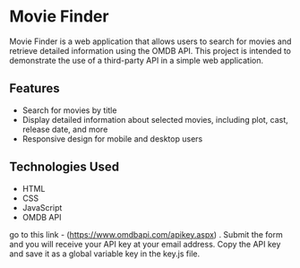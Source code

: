 # Movie Finder

Movie Finder is a web application that allows users to search for movies and retrieve detailed information using the OMDB API. This project is intended to demonstrate the use of a third-party API in a simple web application.

## Features

- Search for movies by title
- Display detailed information about selected movies, including plot, cast, release date, and more
- Responsive design for mobile and desktop users

## Technologies Used

- HTML
- CSS
- JavaScript
- OMDB API

go to this link -  (https://www.omdbapi.com/apikey.aspx) . 
Submit the form and you will receive your API key at your email address. Copy the API key and save it as a global variable key in the key.js file.
